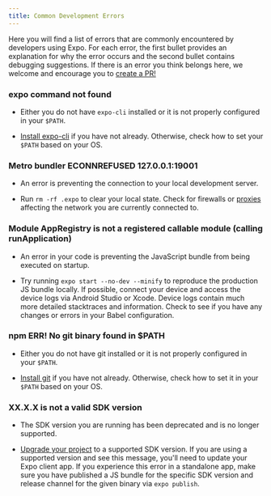 ```yaml
---
title: Common Development Errors
---
```


Here you will find a list of errors that are commonly encountered by developers using Expo. For each error, the first bullet provides an explanation for why the error occurs and the second bullet contains debugging suggestions. If there is an error you think belongs here, we welcome and encourage you to [create a PR!](https://github.com/expo/expo/pulls)

### expo command not found

- Either you do not have `expo-cli` installed or it is not properly configured in your `$PATH`.

- [Install expo-cli](../../get-started/installation/) if you have not already. Otherwise, check how to set your `$PATH` based on your OS.

### Metro bundler ECONNREFUSED 127.0.0.1:19001

- An error is preventing the connection to your local development server.

- Run `rm -rf .expo` to clear your local state. Check for firewalls or [proxies](../../guides/troubleshooting-proxies/) affecting the network you are currently connected to.

### Module AppRegistry is not a registered callable module (calling runApplication)

- An error in your code is preventing the JavaScript bundle from being executed on startup.

- Try running `expo start --no-dev --minify` to reproduce the production JS bundle locally. If possible, connect your device and access the device logs via Android Studio or Xcode. Device logs contain much more detailed stacktraces and information. Check to see if you have any changes or errors in your Babel configuration.

### npm ERR! No git binary found in $PATH

- Either you do not have git installed or it is not properly configured in your `$PATH`.

- [Install git](https://git-scm.com/book/en/v2/Getting-Started-Installing-Git) if you have not already. Otherwise, check how to set it in your `$PATH` based on your OS.

### XX.X.X is not a valid SDK version

- The SDK version you are running has been deprecated and is no longer supported. 

- [Upgrade your project](../../workflow/upgrading-expo-sdk-walkthrough/) to a supported SDK version. If you are using a supported version and see this message, you'll need to update your Expo client app. If you experience this error in a standalone app, make sure you have published a JS bundle for the specific SDK version and release channel for the given binary via `expo publish`.